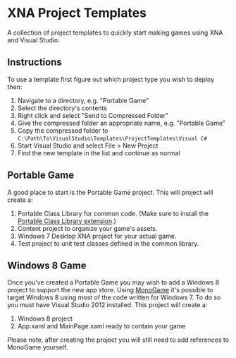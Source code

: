 # XNA Project Templates
A collection of project templates to quickly start making games using XNA and
Visual Studio.

## Instructions
To use a template first figure out which project type you wish to deploy then:

  1. Navigate to a directory, e.g. "Portable Game"
  2. Select the directory's contents
  3. Right click and select "Send to Compressed Folder"
  4. Give the compressed folder an appropriate name, e.g. "Portable Game"
  5. Copy the compressed folder to `C:\Path\To\VisualStudio\Templates\ProjectTemplates\Visual C#`
  6. Start Visual Studio and select File > New Project
  7. Find the new template in the list and continue as normal

## Portable Game
A good place to start is the Portable Game project. This will project will
create a:

  1. Portable Class Library for common code. (Make sure to install the [Portable Class Library extension](http://visualstudiogallery.msdn.microsoft.com/b0e0b5e9-e138-410b-ad10-00cb3caf4981).)
  2. Content project to organize your game's assets.
  3. Windows 7 Desktop XNA project for your actual game.
  4. Test project to unit test classes defined in the common library.

## Windows 8 Game
Once you've created a Portable Game you may wish to add a Windows 8 project to
support the new app store. Using [MonoGame](http://monogame.codeplex.com) it's
possible to target Windows 8 using most of the code written for Windows 7. To do
so you must have Visual Studio 2012 installed. This project will create a:

  1. Windows 8 project
  2. App.xaml and MainPage.xaml ready to contain your game

Please note, after creating the project you will still need to add references to
MonoGame yourself.
